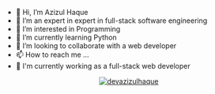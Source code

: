 - 👋 Hi, I’m Azizul Haque
- 👋 I’m an expert in  expert in full-stack software engineering
- 👀 I’m interested in Programming
- 🌱 I’m currently learning Python
- 💞️ I’m looking to collaborate with a web developer
- 📫 How to reach me ...
- 🌱 I'm currently working as a full-stack web developer

<!---
devazizulhaque/devazizulhaque is a ✨ special ✨ repository because its `README.md` (this file) appears on your GitHub profile.
You can click the Preview link to take a look at your changes.
--->

<p align="center"> <a href="https://github.com/ryo-ma/github-profile-trophy"><img src="https://github-profile-trophy.vercel.app/?username=devazizulhaque" alt="devazizulhaque" /></a> </p>
<!---
<img align="center" src="https://github-readme-stats.vercel.app/api/top-langs?username=devazizulhaque&show_icons=true&locale=en&layout=compact" alt="devazizulhaque" />
--->
